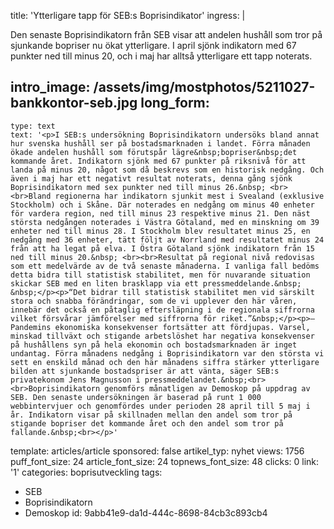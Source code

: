title: 'Ytterligare tapp för SEB:s Boprisindikator'
ingress: |
  <p>Den senaste Boprisindikatorn från SEB visar att andelen hushåll som tror på sjunkande bopriser nu ökat ytterligare. I april sjönk indikatorn med 67 punkter ned till minus 20, och i maj har alltså ytterligare ett tapp noterats.
  </p>
  
intro_image: /assets/img/mostphotos/5211027-bankkontor-seb.jpg
long_form:
  -
    type: text
    text: '<p>I SEB:s undersökning Boprisindikatorn undersöks bland annat hur svenska hushåll ser på bostadsmarknaden i landet. Förra månaden ökade andelen hushåll som förutspår lägre&nbsp;bopriser&nbsp;det kommande året. Indikatorn sjönk med 67 punkter på riksnivå för att landa på minus 20, något som då beskrevs som en historisk nedgång. Och även i maj har ett negativt resultat noterats, denna gång sjönk Boprisindikatorn med sex punkter ned till minus 26.&nbsp; <br><br>Bland regionerna har indikatorn sjunkit mest i Svealand (exklusive Stockholm) och i Skåne. Där noterades en nedgång om minus 40 enheter för vardera region, ned till minus 23 respektive minus 21. Den näst största nedgången noterades i Västra Götaland, med en minskning om 39 enheter ned till minus 28. I Stockholm blev resultatet minus 25, en nedgång med 36 enheter, tätt följt av Norrland med resultatet minus 24 från att ha legat på elva. I Östra Götaland sjönk indikatorn från 15 ned till minus 20.&nbsp; <br><br>Resultat på regional nivå redovisas som ett medelvärde av de två senaste månaderna. I vanliga fall bedöms detta bidra till statistisk stabilitet, men för nuvarande situation skickar SEB med en liten brasklapp via ett pressmeddelande.&nbsp; &nbsp;</p><p>“Det bidrar till statistisk stabilitet men vid särskilt stora och snabba förändringar, som de vi upplever den här våren, innebär det också en påtaglig eftersläpning i de regionala siffrorna vilket försvårar jämförelser med siffrorna för riket.”&nbsp;</p><p>– Pandemins ekonomiska konsekvenser fortsätter att fördjupas. Varsel, minskad tillväxt och stigande arbetslöshet har negativa konsekvenser på hushållens syn på hela ekonomin och bostadsmarknaden är inget undantag. Förra månadens nedgång i Boprisindikatorn var den största vi sett en enskild månad och den här månadens siffra stärker ytterligare bilden att sjunkande bostadspriser är att vänta, säger SEB:s privatekonom Jens Magnusson i pressmeddelandet.&nbsp;<br><br>Boprisindikatorn genomförs månatligen av Demoskop på uppdrag av SEB. Den senaste undersökningen är baserad på runt 1 000 webbintervjuer och genomfördes under perioden 28 april till 5 maj i år. Indikatorn visar på skillnaden mellan den andel som tror på stigande bopriser det kommande året och den andel som tror på fallande.&nbsp;<br></p>'
template: articles/article
sponsored: false
artikel_typ: nyhet
views: 1756
puff_font_size: 24
article_font_size: 24
topnews_font_size: 48
clicks: 0
link: '1'
categories: boprisutveckling
tags:
  - SEB
  - Boprisindikatorn
  - Demoskop
id: 9abb41e9-da1d-444c-8698-84cb3c893cb4
